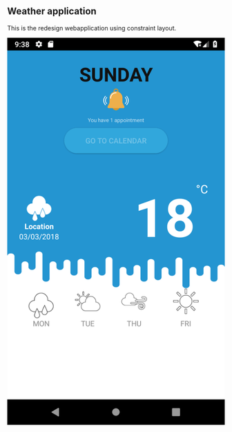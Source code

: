 ## Weather application

This is the redesign webapplication using constraint layout.

![Design](constraint_layout.png)

